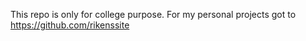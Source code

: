 This repo is only for college purpose.
For my personal projects got to https://github.com/rikenssite
